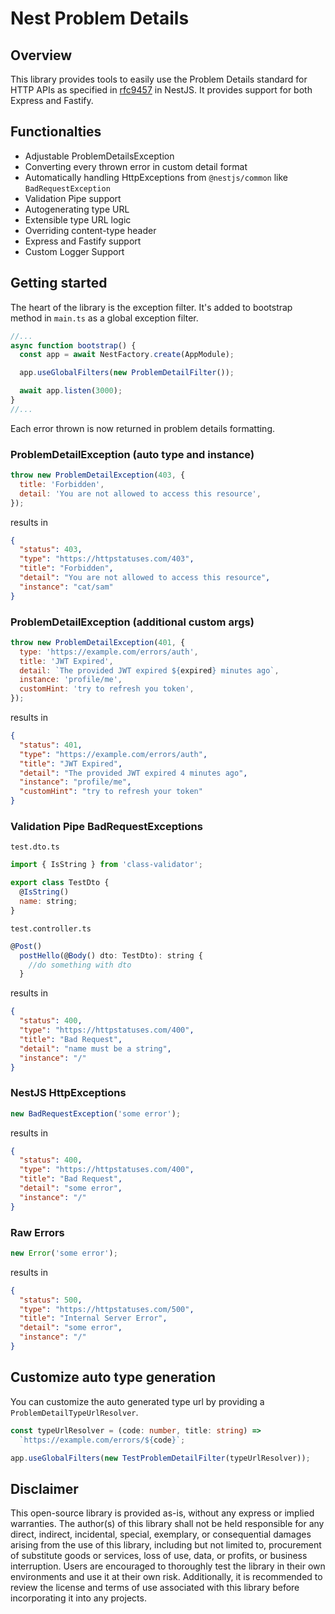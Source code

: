 # Nest Problem Details

## Overview

This library provides tools to easily use the Problem Details standard for HTTP APIs as specified in [rfc9457](https://datatracker.ietf.org/doc/html/rfc9457#name-introduction) in NestJS. It provides support for both Express and Fastify.

## Functionalties

- Adjustable ProblemDetailsException
- Converting every thrown error in custom detail format
- Automatically handling HttpExceptions from `@nestjs/common` like `BadRequestException`
- Validation Pipe support
- Autogenerating type URL
- Extensible type URL logic
- Overriding content-type header
- Express and Fastify support
- Custom Logger Support

## Getting started

The heart of the library is the exception filter. It's added to bootstrap method in `main.ts` as a global exception filter.

```js
//...
async function bootstrap() {
  const app = await NestFactory.create(AppModule);

  app.useGlobalFilters(new ProblemDetailFilter());

  await app.listen(3000);
}
//...
```

Each error thrown is now returned in problem details formatting.

### ProblemDetailException (auto type and instance)

```js
throw new ProblemDetailException(403, {
  title: 'Forbidden',
  detail: 'You are not allowed to access this resource',
});
```

results in

```json
{
  "status": 403,
  "type": "https://httpstatuses.com/403",
  "title": "Forbidden",
  "detail": "You are not allowed to access this resource",
  "instance": "cat/sam"
}
```

### ProblemDetailException (additional custom args)

```js
throw new ProblemDetailException(401, {
  type: 'https://example.com/errors/auth',
  title: 'JWT Expired',
  detail: `The provided JWT expired ${expired} minutes ago`,
  instance: 'profile/me',
  customHint: 'try to refresh you token',
});
```

results in

```json
{
  "status": 401,
  "type": "https://example.com/errors/auth",
  "title": "JWT Expired",
  "detail": "The provided JWT expired 4 minutes ago",
  "instance": "profile/me",
  "customHint": "try to refresh your token"
}
```

### Validation Pipe BadRequestExceptions

`test.dto.ts`

```js
import { IsString } from 'class-validator';

export class TestDto {
  @IsString()
  name: string;
}
```

`test.controller.ts`

```js
@Post()
  postHello(@Body() dto: TestDto): string {
    //do something with dto
  }
```

results in

```json
{
  "status": 400,
  "type": "https://httpstatuses.com/400",
  "title": "Bad Request",
  "detail": "name must be a string",
  "instance": "/"
}
```

### NestJS HttpExceptions

```js
new BadRequestException('some error');
```

results in

```json
{
  "status": 400,
  "type": "https://httpstatuses.com/400",
  "title": "Bad Request",
  "detail": "some error",
  "instance": "/"
}
```

### Raw Errors

```js
new Error('some error');
```

results in

```json
{
  "status": 500,
  "type": "https://httpstatuses.com/500",
  "title": "Internal Server Error",
  "detail": "some error",
  "instance": "/"
}
```

## Customize auto type generation

You can customize the auto generated type url by providing a `ProblemDetailTypeUrlResolver`.

```ts
const typeUrlResolver = (code: number, title: string) =>
  `https://example.com/errors/${code}`;

app.useGlobalFilters(new TestProblemDetailFilter(typeUrlResolver));
```

## Disclaimer

This open-source library is provided as-is, without any express or implied warranties. The author(s) of this library shall not be held responsible for any direct, indirect, incidental, special, exemplary, or consequential damages arising from the use of this library, including but not limited to, procurement of substitute goods or services, loss of use, data, or profits, or business interruption. Users are encouraged to thoroughly test the library in their own environments and use it at their own risk. Additionally, it is recommended to review the license and terms of use associated with this library before incorporating it into any projects.
